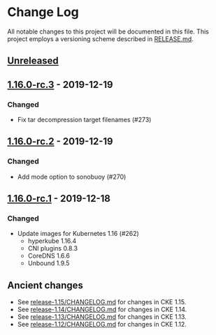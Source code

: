 # Change Log

All notable changes to this project will be documented in this file.
This project employs a versioning scheme described in [RELEASE.md](RELEASE.md#versioning).

## [Unreleased]

## [1.16.0-rc.3] - 2019-12-19

### Changed
- Fix tar decompression target filenames (#273)

## [1.16.0-rc.2] - 2019-12-19

### Changed
- Add mode option to sonobuoy (#270)

## [1.16.0-rc.1] - 2019-12-18

### Changed
- Update images for Kubernetes 1.16 (#262)
    - hyperkube 1.16.4
    - CNI plugins 0.8.3
    - CoreDNS 1.6.6
    - Unbound 1.9.5

## Ancient changes

- See [release-1.15/CHANGELOG.md](https://github.com/cybozu-go/cke/blob/release-1.15/CHANGELOG.md) for changes in CKE 1.15.
- See [release-1.14/CHANGELOG.md](https://github.com/cybozu-go/cke/blob/release-1.14/CHANGELOG.md) for changes in CKE 1.14.
- See [release-1.13/CHANGELOG.md](https://github.com/cybozu-go/cke/blob/release-1.13/CHANGELOG.md) for changes in CKE 1.13.
- See [release-1.12/CHANGELOG.md](https://github.com/cybozu-go/cke/blob/release-1.12/CHANGELOG.md) for changes in CKE 1.12.

[Unreleased]: https://github.com/cybozu-go/cke/compare/v1.16.0-rc.3...HEAD
[1.16.0-rc.3]: https://github.com/cybozu-go/cke/compare/v1.16.0-rc.2...v1.16.0-rc.3
[1.16.0-rc.2]: https://github.com/cybozu-go/cke/compare/v1.16.0-rc.1...v1.16.0-rc.2
[1.16.0-rc.1]: https://github.com/cybozu-go/cke/compare/v1.15.7...v1.16.0-rc.1
